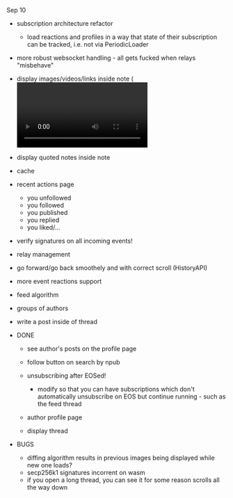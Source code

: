 Sep 10
* subscription architecture refactor
    * load reactions and profiles in a way that state of their subscription can be tracked, i.e. not via PeriodicLoader
* more robust websocket handling - all gets fucked when relays "misbehave"

* display images/videos/links inside note (<video> <img> tags plus max-width:30% to preserve aspect ratio)
* display quoted notes inside note

* cache
* recent actions page
    * you unfollowed 
    * you followed
    * you published
    * you replied
    * you liked/...
* verify signatures on all incoming events!
* relay management
* go forward/go back smoothely and with correct scroll (HistoryAPI)
* more event reactions support
* feed algorithm
* groups of authors
* write a post inside of thread

* DONE 
    * see author's posts on the profile page
    * follow button on search by npub
    * unsubscribing after EOSed!
        * modify so that you can have subscriptions which don't automatically unsubscribe on  EOS but continue running - such as the feed thread

    * author profile page
    * display thread

* BUGS
    * diffing algorithm results in previous images being displayed while new one loads?
    * secp256k1 signatures incorrent on wasm
    * if you open a long thread, you can see it for some reason scrolls all the way down